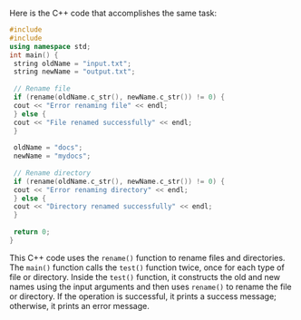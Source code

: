Here is the C++ code that accomplishes the same task:
```c++
#include 
#include 
using namespace std;
int main() {
 string oldName = "input.txt";
 string newName = "output.txt";
 
 // Rename file
 if (rename(oldName.c_str(), newName.c_str()) != 0) {
 cout << "Error renaming file" << endl;
 } else {
 cout << "File renamed successfully" << endl;
 }
 
 oldName = "docs";
 newName = "mydocs";
 
 // Rename directory
 if (rename(oldName.c_str(), newName.c_str()) != 0) {
 cout << "Error renaming directory" << endl;
 } else {
 cout << "Directory renamed successfully" << endl;
 }
 
 return 0;
}
```
This C++ code uses the `rename()` function to rename files and directories. The `main()` function calls the `test()` function twice, once for each type of file or directory. Inside the `test()` function, it constructs the old and new names using the input arguments and then uses `rename()` to rename the file or directory. If the operation is successful, it prints a success message; otherwise, it prints an error message.

